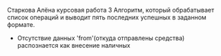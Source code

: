 Старкова Алёна курсовая работа 3
Алгоритм, который обрабатывает список операций и выводит пять последних успешных в заданном формате.
* Отсутствие данных 'from'(откуда отправлены средства) распознается как внесение наличных
